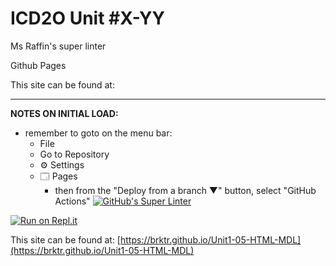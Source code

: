 # ICD2O Unit #X-YY

Ms Raffin's super linter

Github Pages 

This site can be found at: 

---

**NOTES ON INITIAL LOAD:**
- remember to goto on the menu bar:
  - File
  - Go to Repository
  - ⚙ Settings
  - 🗔 Pages
    - then from the "Deploy from a branch ▼" button, select "GitHub Actions"
    [![GitHub's Super Linter](https://github.com/brktr/Unit1-05-HTML-MDL/workflows/GitHub's%20Super%20Linter/badge.svg)](https://github.com/brktr/Unit1-05-HTML-MDL/actions)


[![Run on Repl.it](https://repl.it/badge/github/brktr/Unit1-05-HTML-MDL)](https://repl.it/github/brktr/Unit1-05-HTML-MDL)


This site can be found at: [https://brktr.github.io/Unit1-05-HTML-MDL](https://brktr.github.io/Unit1-05-HTML-MDL)
